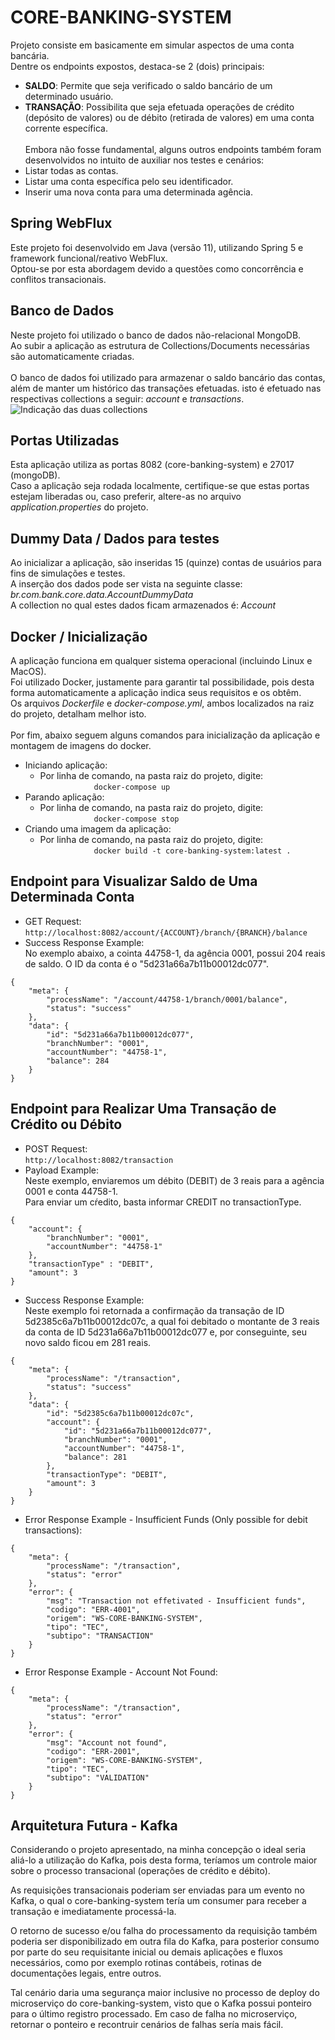 # CORE-BANKING-SYSTEM
Projeto consiste em basicamente em simular aspectos de uma conta bancária.<br/>
Dentre os endpoints expostos, destaca-se 2 (dois) principais: <br/>
* <b>SALDO</b>: Permite que seja verificado o saldo bancário de um determinado usuário.<br/>
* <b>TRANSAÇÃO</b>: Possibilita que seja efetuada operações de crédito (depósito de valores) ou de débito (retirada de valores) em uma conta corrente específica.<br/><br/>
Embora não fosse fundamental, alguns outros endpoints também foram desenvolvidos no intuito de auxiliar nos testes e cenários:<br/>
* Listar todas as contas.<br/>
* Listar uma conta específica pelo seu identificador.<br/>
* Inserir uma nova conta para uma determinada agência.<br/>

## Spring WebFlux
Este projeto foi desenvolvido em Java (versão 11), utilizando Spring 5 e framework funcional/reativo WebFlux.<br/>
Optou-se por esta abordagem devido a questões como concorrência e conflitos transacionais.

## Banco de Dados<br/>
Neste projeto foi utilizado o banco de dados não-relacional MongoDB.<br/>
Ao subir a aplicação as estrutura de Collections/Documents necessárias são automaticamente criadas.<br/><br/>
O banco de dados foi utilizado para armazenar o saldo bancário das contas, além de manter um histórico das transações efetuadas. isto é efetuado nas respectivas collections a seguir: <i>account</i> e <i>transactions</i>.<br/>
![Indicação das duas collections](https://i.imgur.com/UoJt8Xa.png)

## Portas Utilizadas
Esta aplicação utiliza as portas 8082 (core-banking-system) e 27017 (mongoDB).<br/>
Caso a aplicação seja rodada localmente, certifique-se que estas portas estejam liberadas ou, caso preferir, altere-as no arquivo <i>application.properties</i> do projeto.

## Dummy Data / Dados para testes
Ao inicializar a aplicação, são inseridas 15 (quinze) contas de usuários para fins de simulações e testes.<br/>
A inserção dos dados pode ser vista na seguinte classe: <i>br.com.bank.core.data.AccountDummyData</i><br/>
A collection no qual estes dados ficam armazenados é: <i>Account</i>

## Docker / Inicialização
A aplicação funciona em qualquer sistema operacional (incluindo Linux e MacOS).<br/>
Foi utilizado Docker, justamente para garantir tal possibilidade, pois desta forma automaticamente a aplicação indica seus requisitos e os obtêm.<br/>
Os arquivos <i>Dockerfile</i> e <i>docker-compose.yml</i>, ambos localizados na raiz do projeto, detalham melhor isto.<br/><br/>
Por fim, abaixo seguem alguns comandos para inicialização da aplicação e montagem de imagens do docker.<br/>

* Iniciando aplicação:
    * Por linha de comando, na pasta raiz do projeto, digite:<br/>
      ```            docker-compose up```
* Parando aplicação:
    * Por linha de comando, na pasta raiz do projeto, digite:<br/>
      ```            docker-compose stop```
* Criando uma imagem da aplicação:
    * Por linha de comando, na pasta raiz do projeto, digite:<br/>
      ```            docker build -t core-banking-system:latest .```

## Endpoint para Visualizar Saldo de Uma Determinada Conta
* GET Request:<br/>
```http://localhost:8082/account/{ACCOUNT}/branch/{BRANCH}/balance```
* Success Response Example:<br/>
No exemplo abaixo, a cointa 44758-1, da agência 0001, possui 204 reais de saldo.
O ID da conta é o "5d231a66a7b11b00012dc077".
```
{
    "meta": {
        "processName": "/account/44758-1/branch/0001/balance",
        "status": "success"
    },
    "data": {
        "id": "5d231a66a7b11b00012dc077",
        "branchNumber": "0001",
        "accountNumber": "44758-1",
        "balance": 284
    }
}
```

## Endpoint para Realizar Uma Transação de Crédito ou Débito
* POST Request:<br/>
```http://localhost:8082/transaction```
* Payload Example:<br/>
Neste exemplo, enviaremos um débito (DEBIT) de 3 reais para a agência 0001 e conta 44758-1.<br/>
Para enviar um cŕedito, basta informar CREDIT no transactionType.
```
{
	"account": {
    	"branchNumber": "0001",
    	"accountNumber": "44758-1"
	},
	"transactionType" : "DEBIT",
	"amount": 3
}
```
* Success Response Example:<br/>
Neste exemplo foi retornada a confirmação da transação de ID 5d2385c6a7b11b00012dc07c, a qual foi debitado o montante de 3 reais da conta de ID 5d231a66a7b11b00012dc077 e, por conseguinte, seu novo saldo ficou em 281 reais.
```
{
    "meta": {
        "processName": "/transaction",
        "status": "success"
    },
    "data": {
        "id": "5d2385c6a7b11b00012dc07c",
        "account": {
            "id": "5d231a66a7b11b00012dc077",
            "branchNumber": "0001",
            "accountNumber": "44758-1",
            "balance": 281
        },
        "transactionType": "DEBIT",
        "amount": 3
    }
}
```
* Error Response Example - Insufficient Funds (Only possible for debit transactions):
```
{
    "meta": {
        "processName": "/transaction",
        "status": "error"
    },
    "error": {
        "msg": "Transaction not effetivated - Insufficient funds",
        "codigo": "ERR-4001",
        "origem": "WS-CORE-BANKING-SYSTEM",
        "tipo": "TEC",
        "subtipo": "TRANSACTION"
    }
}
```
* Error Response Example - Account Not Found:
```
{
    "meta": {
        "processName": "/transaction",
        "status": "error"
    },
    "error": {
        "msg": "Account not found",
        "codigo": "ERR-2001",
        "origem": "WS-CORE-BANKING-SYSTEM",
        "tipo": "TEC",
        "subtipo": "VALIDATION"
    }
}
```
## Arquitetura Futura - Kafka<br/>
Considerando o projeto apresentado, na minha concepção o ideal seria aliá-lo a utilização do Kafka, pois desta forma, teríamos um controle maior sobre o processo transacional (operações de crédito e débito).<br/>

As requisições transacionais poderiam ser enviadas para um evento no Kafka, o qual o core-banking-system tería um consumer para receber a transação e imediatamente processá-la.<br/>

O retorno de sucesso e/ou falha do processamento da requisição também poderia ser disponibilizado em outra fila do Kafka, para posterior consumo por parte do seu requisitante inicial ou demais aplicações e fluxos necessários, como por exemplo rotinas contábeis, rotinas de documentações legais, entre outros.<br/>

Tal cenário daria uma segurança maior inclusive no processo de deploy do microserviço do core-banking-system, visto que o Kafka possui ponteiro para o último registro processado. Em caso de falha no microserviço, retornar o ponteiro e recontruir cenários de falhas sería mais fácil.
